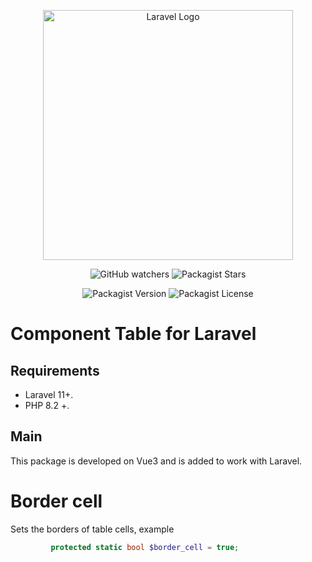 <p align="center"><a href="https://laravel.com" target="_blank"><img src="https://raw.githubusercontent.com/laravel/art/master/logo-lockup/5%20SVG/2%20CMYK/1%20Full%20Color/laravel-logolockup-cmyk-red.svg" width="400" alt="Laravel Logo"></a></p>

<p align="center">

<div style="text-align: center;">

![GitHub watchers](https://img.shields.io/github/watchers/kovyakin/components)
![Packagist Stars](https://img.shields.io/packagist/stars/kovyakin/components)

![Packagist Version](https://img.shields.io/packagist/v/kovyakin/components)
![Packagist License](https://img.shields.io/packagist/l/kovyakin/components)

</div>

# Component Table for Laravel

## Requirements

- Laravel 11+.
- PHP 8.2 +.

## Main

This package is developed on Vue3 
and is added to work with Laravel.

# Border cell

Sets the borders of table cells, example

```php
         protected static bool $border_cell = true;
```
